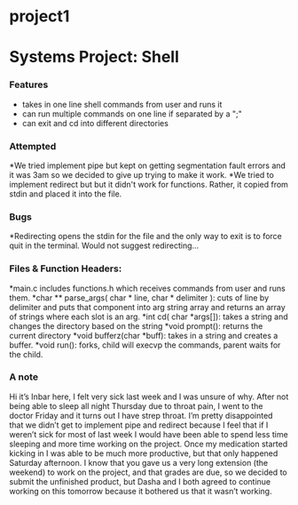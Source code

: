 # project1
# Systems Project: Shell

### Features
* takes in one line shell commands from user and runs it
* can run multiple commands on one line if separated by a ";"
* can exit and cd into different directories

### Attempted
*We tried implement pipe but kept on getting segmentation fault errors and it was 3am so we decided to give up trying to make it work. 
*We tried to implement redirect but but it didn't work for functions. Rather, it copied from stdin and placed it into the file.

### Bugs
*Redirecting opens the stdin for the file and the only way to exit is to force quit in the terminal. Would not suggest redirecting…

### Files & Function Headers:
*main.c includes functions.h which receives commands from user and runs them.
*char ** parse_args( char * line, char * delimiter ): cuts of line by delimiter and puts that component into arg string array and returns an array of strings where each slot is an arg.
*int cd( char *args[]): takes a string and changes the directory based on the string
*void prompt(): returns the current directory 
*void bufferz(char *buff): takes in a string and creates a buffer. 
*void run(): forks, child will execvp the commands, parent waits for the child. 

### A note
 Hi it’s Inbar here, I felt very sick last week and I was unsure of why. After not being able to sleep all night Thursday due to throat pain, I went to the doctor Friday and it turns out I have strep throat. I’m pretty disappointed that we didn’t get to implement pipe and redirect because I feel that if I weren’t sick for most of last week I would have been able to spend less time sleeping and more time working on the project. Once my medication started kicking in I was able to be much more productive, but that only happened Saturday afternoon. I know that you gave us a very long extension (the weekend) to work on the project, and that grades are due, so we decided to submit the unfinished product, but Dasha and I both agreed to continue working on this tomorrow because it bothered us that it wasn’t working. 
